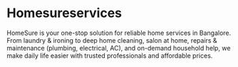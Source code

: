# Homesureservices
HomeSure is your one-stop solution for reliable home services in Bangalore. From laundry &amp; ironing to deep home cleaning, salon at home, repairs &amp; maintenance (plumbing, electrical, AC), and on-demand household help, we make daily life easier with trusted professionals and affordable prices.

